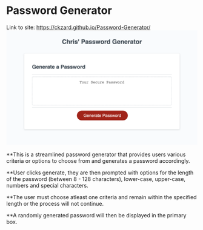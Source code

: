 # Password Generator

Link to site: https://ckzard.github.io/Password-Generator/
![Front page](/assets/passwordshot.png)

**This is a streamlined password generator that provides users various criteria or options to choose from and generates a password accordingly.

**User clicks generate, they are then prompted with options for the length of the password (between 8 - 128 characters), lower-case, upper-case, numbers and special characters.

**The user must choose atleast one criteria and remain within the specified length or the process will not continue.

**A randomly generated password will then be displayed in the primary box.
